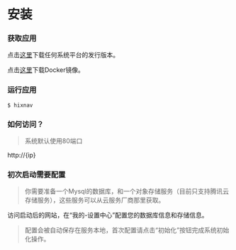 # 安装

### 获取应用

点击[这里](https://github.com/hixnav/hixnav/releases)下载任何系统平台的发行版本。

点击[这里](https://github.com/hixnav/hixnav/pkgs/container/hixnav)下载Docker镜像。

### 运行应用

```shell
$ hixnav
```

### 如何访问？

> 系统默认使用80端口

http://{ip}

### 初次启动需要配置


>你需要准备一个Mysql的数据库，和一个对象存储服务（目前只支持腾讯云存储服务），这些服务可以从云服务厂商那里获取。

访问启动后的网站，在“我的-设置中心”配置您的数据库信息和存储信息。

> 配置会被自动保存在服务本地，首次配置请点击“初始化”按钮完成系统初始化操作。

